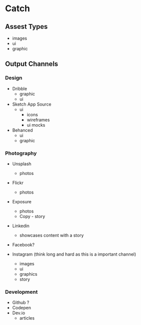# Catch

## Assest Types
- images
- ui
- graphic


## Output Channels
### Design
- Dribble
  - graphic
  - ui
- Sketch App Source
  - ui
    - icons
    - wireframes
    - ui mocks
- Behanced
  - ui
  - graphic

### Photography
- Unsplash
  - photos
- Flickr
  - photos
- Exposure
  - photos
  - Copy - story

- Linkedin
  - showcases content with a story
- Facebook?
- Instagram (think long and hard as this is a important channel)
  - images
  - ui
  - graphics
  - story

### Development
- Github ?
- Codepen
- Dev.io
  - articles 
